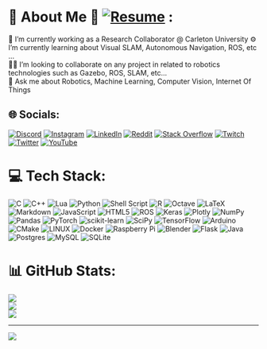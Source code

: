 # 🐼 About Me 🐼 [![Resume](https://badgen.net/badge/Resume/v3.0/green)](https://drive.google.com/file/d/15c-N6FPinM3AKA-Ov423saIKpoTNaRk5/view?usp=sharing) :
🤖 I’m currently working as a Research Collaborator @ Carleton University
⚙️ I’m currently learning about Visual SLAM, Autonomous Navigation, ROS, etc ...<br>
👨‍💻 I’m looking to collaborate on any project in related to robotics technologies such as Gazebo, ROS, SLAM, etc...<br>
🐶 Ask me about Robotics, Machine Learning, Computer Vision, Internet Of Things

## 🌐 Socials:
[![Discord](https://img.shields.io/badge/Discord-%237289DA.svg?logo=discord&logoColor=white)](htttps://discord.gg/9614) 
[![Instagram](https://img.shields.io/badge/Instagram-%23E4405F.svg?logo=Instagram&logoColor=white)](https://instagram.com/build_error_here) 
[![LinkedIn](https://img.shields.io/badge/LinkedIn-%230077B5.svg?logo=linkedin&logoColor=white)](https://linkedin.com/in/aryan-singh-ab7b92202) 
[![Reddit](https://img.shields.io/badge/Reddit-%23FF4500.svg?logo=Reddit&logoColor=white)](https://reddit.com/user/build_error) 
[![Stack Overflow](https://img.shields.io/badge/-Stackoverflow-FE7A16?logo=stack-overflow&logoColor=white)](https://stackoverflow.com/users/15241323/build-error) 
[![Twitch](https://img.shields.io/badge/Twitch-%239146FF.svg?logo=Twitch&logoColor=white)](https://twitch.tv/build_error_live) 
[![Twitter](https://img.shields.io/badge/Twitter-%231DA1F2.svg?logo=Twitter&logoColor=white)](https://twitter.com/error_build) 
[![YouTube](https://img.shields.io/badge/YouTube-%23FF0000.svg?logo=YouTube&logoColor=white)](https://www.youtube.com/channel/UC04zAalDnvuASGJzJnpJJRQ) 

# 💻 Tech Stack:
![C](https://img.shields.io/badge/c-%2300599C.svg?style=for-the-badge&logo=c&logoColor=white) 
![C++](https://img.shields.io/badge/c++-%2300599C.svg?style=for-the-badge&logo=c%2B%2B&logoColor=white) 
![Lua](https://img.shields.io/badge/lua-%232C2D72.svg?style=for-the-badge&logo=lua&logoColor=white) 
![Python](https://img.shields.io/badge/python-3670A0?style=for-the-badge&logo=python&logoColor=ffdd54) 
![Shell Script](https://img.shields.io/badge/shell_script-%23121011.svg?style=for-the-badge&logo=gnu-bash&logoColor=white) 
![R](https://img.shields.io/badge/r-%23276DC3.svg?style=for-the-badge&logo=r&logoColor=white) 
![Octave](https://img.shields.io/badge/OCTAVE-darkblue?style=for-the-badge&logo=octave&logoColor=fcd683) 
![LaTeX](https://img.shields.io/badge/latex-%23008080.svg?style=for-the-badge&logo=latex&logoColor=white) 
![Markdown](https://img.shields.io/badge/markdown-%23000000.svg?style=for-the-badge&logo=markdown&logoColor=white) 
![JavaScript](https://img.shields.io/badge/javascript-%23323330.svg?style=for-the-badge&logo=javascript&logoColor=%23F7DF1E) 
![HTML5](https://img.shields.io/badge/html5-%23E34F26.svg?style=for-the-badge&logo=html5&logoColor=white) 
![ROS](https://img.shields.io/badge/ros-%230A0FF9.svg?style=for-the-badge&logo=ros&logoColor=white) 
![Keras](https://img.shields.io/badge/Keras-%23D00000.svg?style=for-the-badge&logo=Keras&logoColor=white) 
![Plotly](https://img.shields.io/badge/Plotly-%233F4F75.svg?style=for-the-badge&logo=plotly&logoColor=white)
![NumPy](https://img.shields.io/badge/numpy-%23013243.svg?style=for-the-badge&logo=numpy&logoColor=white) 
![Pandas](https://img.shields.io/badge/pandas-%23150458.svg?style=for-the-badge&logo=pandas&logoColor=white) 
![PyTorch](https://img.shields.io/badge/PyTorch-%23EE4C2C.svg?style=for-the-badge&logo=PyTorch&logoColor=white) 
![scikit-learn](https://img.shields.io/badge/scikit--learn-%23F7931E.svg?style=for-the-badge&logo=scikit-learn&logoColor=white) 
![SciPy](https://img.shields.io/badge/SciPy-%230C55A5.svg?style=for-the-badge&logo=scipy&logoColor=%white) 
![TensorFlow](https://img.shields.io/badge/TensorFlow-%23FF6F00.svg?style=for-the-badge&logo=TensorFlow&logoColor=white) 
![Arduino](https://img.shields.io/badge/-Arduino-00979D?style=for-the-badge&logo=Arduino&logoColor=white) 
![CMake](https://img.shields.io/badge/CMake-%23008FBA.svg?style=for-the-badge&logo=cmake&logoColor=white) 
![LINUX](https://img.shields.io/badge/Linux-FCC624?style=for-the-badge&logo=linux&logoColor=black) 
![Docker](https://img.shields.io/badge/docker-%230db7ed.svg?style=for-the-badge&logo=docker&logoColor=white) 
![Raspberry Pi](https://img.shields.io/badge/-RaspberryPi-C51A4A?style=for-the-badge&logo=Raspberry-Pi) 
![Blender](https://img.shields.io/badge/blender-%23F5792A.svg?style=for-the-badge&logo=blender&logoColor=white)
![Flask](https://img.shields.io/badge/flask-%23000.svg?style=for-the-badge&logo=flask&logoColor=white) 
![Java](https://img.shields.io/badge/java-%23ED8B00.svg?style=for-the-badge&logo=java&logoColor=white)
![Postgres](https://img.shields.io/badge/postgres-%23316192.svg?style=for-the-badge&logo=postgresql&logoColor=white) 
![MySQL](https://img.shields.io/badge/mysql-%2300f.svg?style=for-the-badge&logo=mysql&logoColor=white) 
![SQLite](https://img.shields.io/badge/sqlite-%2307405e.svg?style=for-the-badge&logo=sqlite&logoColor=white)

# 📊 GitHub Stats:
![](https://github-readme-stats-sigma-five.vercel.app/api?username=build-error&theme=dark&hide_border=false&include_all_commits=false&count_private=false)<br/>
![](https://github-readme-streak-stats.herokuapp.com/?user=build-error&theme=dark&hide_border=false)<br/>
![](https://github-readme-stats-sigma-five.vercel.app/api/top-langs/?username=build-error&theme=dark&hide_border=false&include_all_commits=false&count_private=false&layout=compact)

---
[![](https://visitcount.itsvg.in/api?id=build-error&icon=0&color=0)](https://visitcount.itsvg.in)

<!-- Proudly created with GPRM ( https://gprm.itsvg.in ) -->
